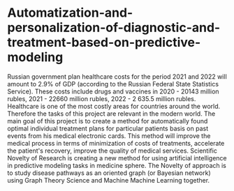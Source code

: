 # Automatization-and-personalization-of-diagnostic-and-treatment-based-on-predictive-modeling
Russian government plan healthcare costs for the period 2021 and 2022 will amount to 2.9% of GDP (according to the Russian Federal State Statistics Service). These costs include drugs and vaccines in 2020 - 20143 million rubles, 2021 - 22660 million rubles, 2022 - 2 635.5 million rubles. Healthcare is one of the most costly areas for countries around the world. Therefore the tasks of this project are relevant in the modern world. The main goal of this project is to create a method for automatically found optimal individual treatment plans for particular patients basis on past events from his medical electronic cards. This method will improve the medical process in terms of minimization of costs of treatments, accelerate the patient's recovery, improve the quality of medical services. Scientific Novelty of Research is creating a new method for using artificial intelligence in predictive modeling tasks in medicine sphere. The Novelty of approach is to study disease pathways as an oriented graph (or Bayesian network) using Graph Theory Science and Machine Machine Learning together.
